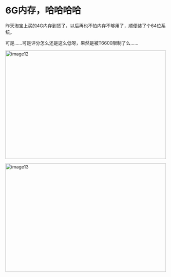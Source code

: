 # 6G内存，哈哈哈哈

昨天淘宝上买的4G内存到货了，以后再也不怕内存不够用了，顺便装了个64位系统。

可是……可是评分怎么还是这么低呀，果然是被T6600限制了么……

[<img style="background-image: none; border-bottom: 0px; border-left: 0px; padding-left: 0px; padding-right: 0px; display: inline; border-top: 0px; border-right: 0px; padding-top: 0px" title="image12" border="0" alt="image12" src="/attachment/upblog/images/6G_13774/image12_thumb.jpg" width="500" height="339" />](/attachment/upblog/images/6G_13774/image12.jpg)

[<img style="background-image: none; border-bottom: 0px; border-left: 0px; padding-left: 0px; padding-right: 0px; display: inline; border-top: 0px; border-right: 0px; padding-top: 0px" title="image13" border="0" alt="image13" src="/attachment/upblog/images/6G_13774/image13_thumb.jpg" width="500" height="339" />](/attachment/upblog/images/6G_13774/image13.jpg)
